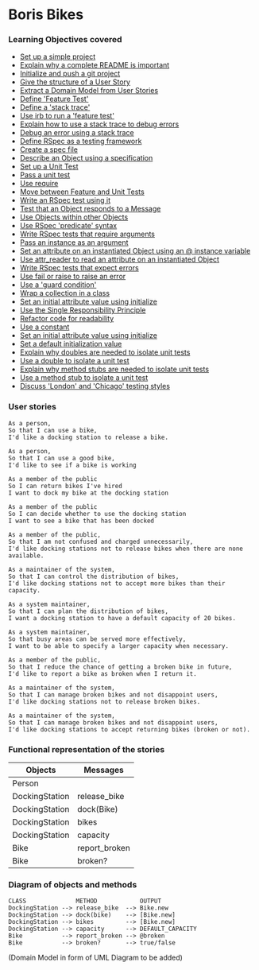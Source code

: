 # Boris Bikes

### Learning Objectives covered
- [Set up a simple project](learnings/setup.md)
- [Explain why a complete README is important](learnings/explanation.md)
- [Initialize and push a git project](learnings/init.md)
- [Give the structure of a User Story](learnings/user_story.md)
- [Extract a Domain Model from User Stories](learnings/domain_model.md)
- [Define 'Feature Test'](learnings/feature_test.md)
- [Define a 'stack trace'](learnings/stack_trace.md)
- [Use irb to run a 'feature test'](learnings/irb.md)
- [Explain how to use a stack trace to debug errors](learnings/howto_debugging.md)
- [Debug an error using a stack trace](learnings/debugging.md)
- [Define RSpec as a testing framework](learnings/rspec.md)
- [Create a spec file](learnings/spec.md)
- [Describe an Object using a specification](learnings/describe.md)
- [Set up a Unit Test](learnings/setup_unit_test.md)
- [Pass a unit test](learnings/pass_unit_test.md)
- [Use require](learnings/require.md)
- [Move between Feature and Unit Tests](learnings/move.md)
- [Write an RSpec test using it](learnings/it.md)
- [Test that an Object responds to a Message](learnings/responds.md)
- [Use Objects within other Objects](learnings/obj.md)
- [Use RSpec 'predicate' syntax](learnings/predicate.md)
- [Write RSpec tests that require arguments](learnings/arguments.md)
- [Pass an instance as an argument](learnings/instance.md)
- [Set an attribute on an instantiated Object using an @ instance variable](learnings/instance.md)
- [Use attr_reader to read an attribute on an instantiated Object](learnings/attreader.md)
- [Write RSpec tests that expect errors](learnings/expect_errors.md)
- [Use fail or raise to raise an error](learnings/raise_errors.md)
- [Use a 'guard condition'](learnings/guard.md)
- [Wrap a collection in a class](learnings/wrap.md)
- [Set an initial attribute value using initialize](learnings/initialize.md)
- [Use the Single Responsibility Principle](learnings/srp.md)
- [Refactor code for readability](learnings/srp.md)
- [Use a constant](learnings/constant.md)
- [Set an initial attribute value using initialize](learnings/att_initialized.md)
- [Set a default initialization value](learnings/default_init.md)
- [Explain why doubles are needed to isolate unit tests](learnings/why_double.md)
- [Use a double to isolate a unit test](learnings/how_double.md)
- [Explain why method stubs are needed to isolate unit tests](learnings/why_stub.md)
- [Use a method stub to isolate a unit test](learnings/how_stub.md)
- [Discuss 'London' and 'Chicago' testing styles](learnings/tdd_styles.md)

### User stories
```
As a person,
So that I can use a bike,
I'd like a docking station to release a bike.
```
```
As a person,
So that I can use a good bike,
I'd like to see if a bike is working
```
```
As a member of the public
So I can return bikes I've hired
I want to dock my bike at the docking station
```
```
As a member of the public
So I can decide whether to use the docking station
I want to see a bike that has been docked
```
```
As a member of the public,
So that I am not confused and charged unnecessarily,
I'd like docking stations not to release bikes when there are none available.
```
```
As a maintainer of the system,
So that I can control the distribution of bikes,
I'd like docking stations not to accept more bikes than their capacity.
```
```
As a system maintainer,
So that I can plan the distribution of bikes,
I want a docking station to have a default capacity of 20 bikes.
```
```
As a system maintainer,
So that busy areas can be served more effectively,
I want to be able to specify a larger capacity when necessary.
```
```
As a member of the public,
So that I reduce the chance of getting a broken bike in future,
I'd like to report a bike as broken when I return it.
```
```
As a maintainer of the system,
So that I can manage broken bikes and not disappoint users,
I'd like docking stations not to release broken bikes.
```
```
As a maintainer of the system,
So that I can manage broken bikes and not disappoint users,
I'd like docking stations to accept returning bikes (broken or not).
```
### Functional representation of the stories

Objects  | Messages
------------- | -------------
Person  |
DockingStation  | release_bike
DockingStation  | dock(Bike)
DockingStation  | bikes
DockingStation  | capacity
Bike  | report_broken
Bike  | broken?

### Diagram of objects and methods
```
CLASS              METHOD            OUTPUT  
DockingStation --> release_bike  --> Bike.new
DockingStation --> dock(bike)    --> [Bike.new]
DockingStation --> bikes         --> [Bike.new]
DockingStation --> capacity      --> DEFAULT_CAPACITY
Bike           --> report_broken --> @broken
Bike           --> broken?       --> true/false
```
(Domain Model in form of UML Diagram to be added)
